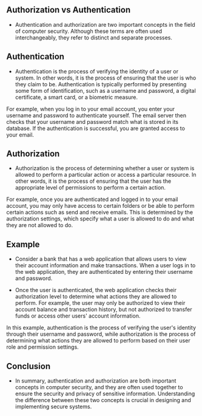 ## Authorization vs Authentication
- Authentication and authorization are two important concepts in the field of computer security. Although these terms are often used interchangeably, they refer to distinct and separate processes.

## Authentication
- Authentication is the process of verifying the identity of a user or system. In other words, it is the process of ensuring that the user is who they claim to be. Authentication is typically performed by presenting some form of identification, such as a username and password, a digital certificate, a smart card, or a biometric measure.

For example, when you log in to your email account, you enter your username and password to authenticate yourself. The email server then checks that your username and password match what is stored in its database. If the authentication is successful, you are granted access to your email.

## Authorization
- Authorization is the process of determining whether a user or system is allowed to perform a particular action or access a particular resource. In other words, it is the process of ensuring that the user has the appropriate level of permissions to perform a certain action.

For example, once you are authenticated and logged in to your email account, you may only have access to certain folders or be able to perform certain actions such as send and receive emails. This is determined by the authorization settings, which specify what a user is allowed to do and what they are not allowed to do.

## Example
- Consider a bank that has a web application that allows users to view their account information and make transactions. When a user logs in to the web application, they are authenticated by entering their username and password.

- Once the user is authenticated, the web application checks their authorization level to determine what actions they are allowed to perform. For example, the user may only be authorized to view their account balance and transaction history, but not authorized to transfer funds or access other users' account information.

In this example, authentication is the process of verifying the user's identity through their username and password, while authorization is the process of determining what actions they are allowed to perform based on their user role and permission settings.

## Conclusion
- In summary, authentication and authorization are both important concepts in computer security, and they are often used together to ensure the security and privacy of sensitive information. Understanding the difference between these two concepts is crucial in designing and implementing secure systems.
